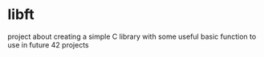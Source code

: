# libft
project about creating a simple C library with some useful basic function to use in future 42 projects
